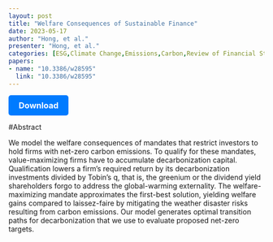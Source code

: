 ```yaml
---
layout: post
title: "Welfare Consequences of Sustainable Finance"
date: 2023-05-17
author: "Hong, et al."
presenter: "Hong, et al."
categories: [ESG,Climate Change,Emissions,Carbon,Review of Financial Studies]
papers:
- name: "10.3386/w28595"
  link: "10.3386/w28595"
---
```


<p>
  <a href='https://papers.ssrn.com/sol3/papers.cfm?abstract_id=3805189' class='button'>
    Download
  </a>
</p>

<style>
  .button {
    display: inline-block;
    padding: 10px 20px;
    background-color: #007bff;
    color: #fff;
    text-decoration: none;
    border-radius: 5px;
    font-size: 16px;
    font-weight: bold;
  }
</style>

#Abstract
<p>We model the welfare consequences of mandates that restrict investors to hold firms with net-zero carbon emissions. To qualify for these mandates, value-maximizing firms have to accumulate decarbonization capital. Qualification lowers a firm’s required return by its decarbonization investments divided by Tobin’s q, that is, the greenium or the dividend yield shareholders forgo to address the global-warming externality. The welfare-maximizing mandate approximates the first-best solution, yielding welfare gains compared to laissez-faire by mitigating the weather disaster risks resulting from carbon emissions. Our model generates optimal transition paths for decarbonization that we use to evaluate proposed net-zero targets.</p>
